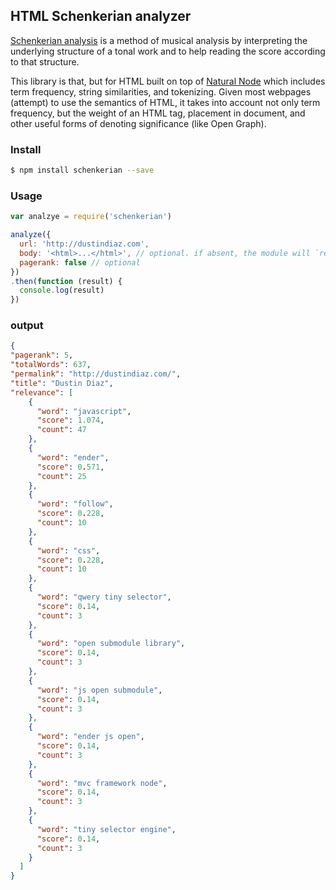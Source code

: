 ## HTML Schenkerian analyzer

[Schenkerian analysis](http://en.wikipedia.org/wiki/Schenkerian_analysis) is a method of musical analysis by interpreting the underlying structure of a tonal work and to help reading the score according to that structure.

This library is that, but for HTML built on top of [Natural Node](https://github.com/NaturalNode/natural) which includes term frequency, string similarities, and tokenizing. Given most webpages (attempt) to use the semantics of HTML, it takes into account not only term frequency, but the weight of an HTML tag, placement in document, and other useful forms of denoting significance (like Open Graph).

### Install

``` sh
$ npm install schenkerian --save
```

### Usage

``` js
var analzye = require('schenkerian')

analyze({
  url: 'http://dustindiaz.com',
  body: '<html>...</html>', // optional. if absent, the module will `request` the given webpage
  pagerank: false // optional
})
.then(function (result) {
  console.log(result)
})
```

### output
``` json
{
"pagerank": 5,
"totalWords": 637,
"permalink": "http://dustindiaz.com/",
"title": "Dustin Diaz",
"relevance": [
    {
      "word": "javascript",
      "score": 1.074,
      "count": 47
    },
    {
      "word": "ender",
      "score": 0.571,
      "count": 25
    },
    {
      "word": "follow",
      "score": 0.228,
      "count": 10
    },
    {
      "word": "css",
      "score": 0.228,
      "count": 10
    },
    {
      "word": "qwery tiny selector",
      "score": 0.14,
      "count": 3
    },
    {
      "word": "open submodule library",
      "score": 0.14,
      "count": 3
    },
    {
      "word": "js open submodule",
      "score": 0.14,
      "count": 3
    },
    {
      "word": "ender js open",
      "score": 0.14,
      "count": 3
    },
    {
      "word": "mvc framework node",
      "score": 0.14,
      "count": 3
    },
    {
      "word": "tiny selector engine",
      "score": 0.14,
      "count": 3
    }
  ]
}
```

